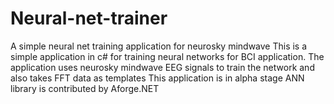 # Neural-net-trainer
A simple neural net training application for neurosky mindwave
This is a simple application in c# for training neural networks for BCI application.
The application uses neurosky mindwave EEG signals to train the network and also takes FFT data as templates
This application is in alpha stage
ANN library is contributed by Aforge.NET
